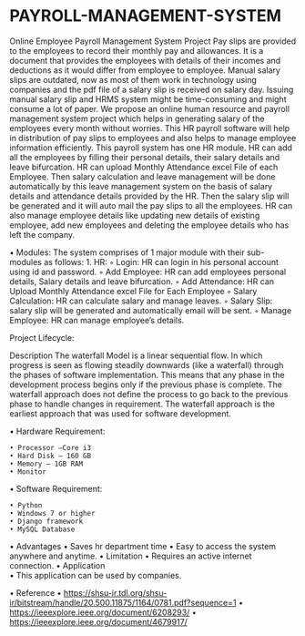 # PAYROLL-MANAGEMENT-SYSTEM

Online Employee Payroll Management System Project
Pay slips are provided to the employees to record their monthly pay and allowances. It is a document that provides the employees with details of their incomes and deductions as it would differ from employee to employee. Manual salary slips are outdated, now as most of them work in technology using companies and the pdf file of a salary slip is received on salary day. Issuing manual salary slip and HRMS system might be time-consuming and might consume a lot of paper. We propose an online human resource and payroll management system project which helps in generating salary of the employees every month without worries. This HR payroll software will help in distribution of pay slips to employees and also helps to manage employee information efficiently. This payroll system has one HR module. HR can add all the employees by filling their personal details, their salary details and leave bifurcation. HR can upload Monthly Attendance excel File of each Employee. Then salary calculation and leave management will be done automatically by this leave management system on the basis of salary details and attendance details provided by the HR. Then the salary slip will be generated and it will auto mail the pay slips to all the employees. HR can also manage employee details like updating new details of existing employee, add new employees and deleting the employee details who has left the company.

• Modules:
The system comprises of 1 major module with their sub-modules as follows:
    1. HR:
        ◦ Login: HR can login in his personal account using id and password.
        ◦ Add Employee: HR can add employees personal details, Salary details and leave bifurcation.
        ◦ Add Attendance: HR can Upload Monthly Attendance excel File for Each Employee
        ◦ Salary Calculation: HR can calculate salary and manage leaves.
        ◦ Salary Slip: salary slip will be generated and automatically email will be sent.
        ◦ Manage Employee: HR can manage employee’s details.



Project Lifecycle:

Description
The waterfall Model is a linear sequential flow. In which progress is seen as flowing steadily downwards (like a waterfall) through the phases of software implementation. This means that any phase in the development process begins only if the previous phase is complete. The waterfall approach does not define the process to go back to the previous phase to handle changes in requirement. The waterfall approach is the earliest approach that was used for software development.




• Hardware Requirement:

    • Processor –Core i3
    • Hard Disk – 160 GB
    • Memory – 1GB RAM
    • Monitor

• Software Requirement:

    • Python
    • Windows 7 or higher
    • Django framework
    • MySQL Database


• Advantages
    • Saves hr department time
    • Easy to access the system anywhere and anytime.
    • Limitation
    • Requires an active internet connection.
    • Application	
    • This application can be used by companies.

• Reference
    • https://shsu-ir.tdl.org/shsu-ir/bitstream/handle/20.500.11875/1164/0781.pdf?sequence=1
    • https://ieeexplore.ieee.org/document/6208293/
    • https://ieeexplore.ieee.org/document/4679917/
